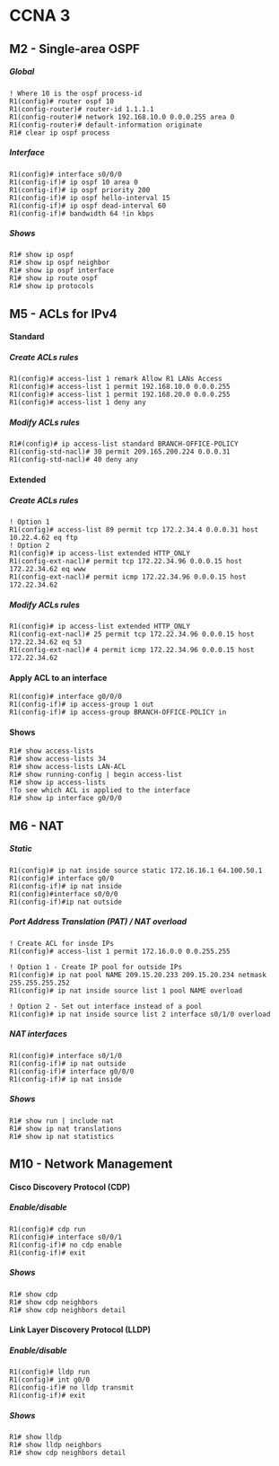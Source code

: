 # CCNA 3

## M2 - Single-area OSPF
##### Global
```
! Where 10 is the ospf process-id
R1(config)# router ospf 10
R1(config-router)# router-id 1.1.1.1
R1(config-router)# network 192.168.10.0 0.0.0.255 area 0
R1(config-router)# default-information originate
R1# clear ip ospf process
```
##### Interface
```
R1(config)# interface s0/0/0
R1(config-if)# ip ospf 10 area 0
R1(config-if)# ip ospf priority 200
R1(config-if)# ip ospf hello-interval 15
R1(config-if)# ip ospf dead-interval 60
R1(config-if)# bandwidth 64 !in kbps
```
##### Shows
```
R1# show ip ospf
R1# show ip ospf neighbor
R1# show ip ospf interface
R1# show ip route ospf
R1# show ip protocols
```

## M5 - ACLs for IPv4
#### Standard
##### Create ACLs rules
```
R1(config)# access-list 1 remark Allow R1 LANs Access
R1(config)# access-list 1 permit 192.168.10.0 0.0.0.255
R1(config)# access-list 1 permit 192.168.20.0 0.0.0.255
R1(config)# access-list 1 deny any
```
##### Modify ACLs rules
```
R1#(config)# ip access-list standard BRANCH-OFFICE-POLICY
R1(config-std-nacl)# 30 permit 209.165.200.224 0.0.0.31
R1(config-std-nacl)# 40 deny any
```

#### Extended
##### Create ACLs rules
```
! Option 1
R1(config)# access-list 89 permit tcp 172.2.34.4 0.0.0.31 host 10.22.4.62 eq ftp
! Option 2
R1(config)# ip access-list extended HTTP_ONLY
R1(config-ext-nacl)# permit tcp 172.22.34.96 0.0.0.15 host 172.22.34.62 eq www
R1(config-ext-nacl)# permit icmp 172.22.34.96 0.0.0.15 host 172.22.34.62
```
##### Modify ACLs rules
```
R1(config)# ip access-list extended HTTP_ONLY
R1(config-ext-nacl)# 25 permit tcp 172.22.34.96 0.0.0.15 host 172.22.34.62 eq 53
R1(config-ext-nacl)# 4 permit icmp 172.22.34.96 0.0.0.15 host 172.22.34.62
```
#### Apply ACL to an interface
```
R1(config)# interface g0/0/0
R1(config-if)# ip access-group 1 out
R1(config-if)# ip access-group BRANCH-OFFICE-POLICY in
```
#### Shows
```
R1# show access-lists
R1# show access-lists 34
R1# show access-lists LAN-ACL
R1# show running-config | begin access-list
R1# show ip access-lists
!To see which ACL is applied to the interface
R1# show ip interface g0/0/0

```

## M6 - NAT
##### Static
```
R1(config)# ip nat inside source static 172.16.16.1 64.100.50.1
R1(config)# interface g0/0
R1(config-if)# ip nat inside
R1(config)#interface s0/0/0
R1(config-if)#ip nat outside
```

##### Port Address Translation (PAT) / NAT overload
```
! Create ACL for insde IPs
R1(config)# access-list 1 permit 172.16.0.0 0.0.255.255

! Option 1 - Create IP pool for outside IPs
R1(config)# ip nat pool NAME 209.15.20.233 209.15.20.234 netmask 255.255.255.252
R1(config)# ip nat inside source list 1 pool NAME overload

! Option 2 - Set out interface instead of a pool
R1(config)# ip nat inside source list 2 interface s0/1/0 overload

```
##### NAT interfaces
```
R1(config)# interface s0/1/0
R1(config-if)# ip nat outside
R1(config-if)# interface g0/0/0
R1(config-if)# ip nat inside
```
##### Shows
```
R1# show run | include nat
R1# show ip nat translations
R1# show ip nat statistics
```
## M10 - Network Management
#### Cisco Discovery Protocol (CDP)
##### Enable/disable
```
R1(config)# cdp run
R1(config)# interface s0/0/1
R1(config-if)# no cdp enable
R1(config-if)# exit
```
##### Shows
```
R1# show cdp
R1# show cdp neighbors
R1# show cdp neighbors detail
```
#### Link Layer Discovery Protocol (LLDP)
##### Enable/disable
```
R1(config)# lldp run
R1(config)# int g0/0
R1(config-if)# no lldp transmit
R1(config-if)# exit
```
##### Shows
```
R1# show lldp
R1# show lldp neighbors
R1# show cdp neighbors detail
```
